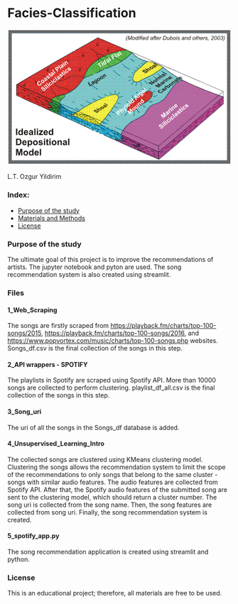 # Facies-Classification

<img src="Facies.png"/>

L.T. Ozgur Yildirim

### Index:

* [Purpose of the study](#section1)
* [Materials and Methods](#section2)
* [License](#section3)

<a id='section1'></a>
### Purpose of the study

The ultimate goal of this  project is to improve the recommendations of artists. The jupyter notebook and pyton are used. The song recommendation system is also created using streamlit.

<a id='section2'></a>
### Files

#### 1_Web_Scraping
The songs are firstly scraped from https://playback.fm/charts/top-100-songs/2015, https://playback.fm/charts/top-100-songs/2016, and https://www.popvortex.com/music/charts/top-100-songs.php websites. Songs_df.csv is the final collection of the songs in this step.

#### 2_API wrappers - SPOTIFY
The playlists in Spotify are scraped using Spotify API. More than 10000 songs are collected to perform clustering. playlist_df_all.csv is the final collection of the songs in this step.

#### 3_Song_uri
The uri of all the songs in the Songs_df database is added.

#### 4_Unsupervised_Learning_Intro 
The collected songs are clustered using KMeans clustering model. Clustering the songs allows the recommendation system to limit the scope of the recommendations to only songs that belong to the same cluster - songs with similar audio features. The audio features are collected from Spotify API. After that, the Spotify audio features of the submitted song are sent to the clustering model, which should return a cluster number. The song uri is collected from the song name. Then, the song features are collected from song uri. Finally, the song recommendation system is created.

#### 5_spotify_app.py
The song recommendation application is created using streamlit and python.

<a id='section3'></a>
### License
This is an educational project; therefore, all materials are free to be used.
